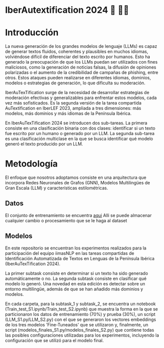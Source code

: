# **IberAutextification 2024** :robot: 👩🏻
# Introducción 
La nueva generación de los grandes modelos de lenguaje (LLMs) es capaz de generar textos fluidos, coherentes y plausibles en muchos idiomas, volviéndose difícil de diferenciar del texto escrito por humanos. Esto ha generado la preocupación de que los LLMs puedan ser utilizados con fines maliciosos, como la generación de noticias falsas, la difusión de opiniones polarizadas o el aumento de la credibilidad de campañas de phishing, entre otros. Estos ataques pueden realizarse en diferentes idiomas, dominios, modelos o estrategias de generación, lo que dificulta su moderación.

IberAuTexTification surge de la necesidad de desarrollar estrategias de moderación efectivas y generalizables para enfrentar estos modelos, cada vez más sofisticados. Es la segunda versión de la tarea compartida AuTextification en IberLEF 2023, ampliada a tres dimensiones: más modelos, más dominios y más idiomas de la Península Ibérica.

En IberAuTexTification 2024 se introducen dos sub-tareas. La primera consiste en una clasificación binaria con dos clases: identificar si un texto fue escrito por un humano o generado por un LLM. La segunda sub-tarea es una clasificación multiclase en la que se busca identificar qué modelo generó el texto producido por un LLM. 

# Metodología 
El enfoque que nosotros adoptamos consiste en una arquitectura que incorpora Redes Neuronales de Grafos (GNN), Modelos Multilingües de Gran Escala (LLM) y características estilométricas. 



## Datos
El conjunto de entrenamiento se encuentra [aqui](https://drive.google.com/drive/folders/1VdTmKAzrfFrL-MKEmsvEXjYKugrm5Rw7?usp=share_link)
Alli se puede almacenar cualquier cambio o procesamiento que se le haga al dataset

## Modelos 

En este repositorio se encuentran los experimentos realizados para la participación del equipo iimasNLP en las tareas compartidas de Identificación Automatizada de Textos en Lenguas de la Península Ibérica (IberAuTexTification 2024). 

La primer subtask consiste en determinar si un texto ha sido generado automáticamente o no. La segunda subtask consiste en clasificar qué modelo lo generó. Una novedad en esta edición es detectar sobre un entorno multilingüe, además de que se han añadido más dominios y modelos. 

En cada carpeta, para la subtask_1 y subtask_2, se encuentra un notebook (Train_test_S1.ipynb/Train_test_S2.ipynb) que muestra la forma en la que se particionaron los datos de entrenamiento (70%) y prueba (30%), un script (LLM_S1.py/LLM_S2.py) con el que se generaron los vectores embeddings de los tres modelos 'Fine-Tuneados' que se utilizaron y, finalmente, un script (modelos_finales_S1.py/modelos_finales_S2.py) que contiene todas las posibles configuraciones utilizadas para los experimentos, incluyendo la configuración que se utilizó para el modelo final.
